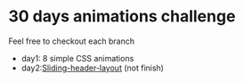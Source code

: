 
# 30 days animations challenge 
  
Feel free to checkout each branch

  - day1: 8 simple CSS animations
  - day2:[Sliding-header-layout](http://tympanus.net/codrops/2014/12/23/sliding-header-layout/) (not finish)
